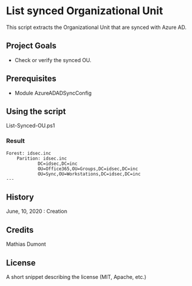 # List synced Organizational Unit

This script extracts the Organizational Unit that are synced with Azure AD.

## Project Goals

* Check or verify the synced OU.

## Prerequisites

* Module AzureADADSyncConfig

## Using the script
List-Synced-OU.ps1

### Result
    Forest: idsec.inc
        Parition: idsec.inc
                DC=idsec,DC=inc
                OU=Office365,OU=Groups,DC=idsec,DC=inc
                OU=Sync,OU=Workstations,DC=idsec,DC=inc
    ---

## History

June, 10, 2020 : Creation

## Credits

Mathias Dumont

## License

A short snippet describing the license (MIT, Apache, etc.)
